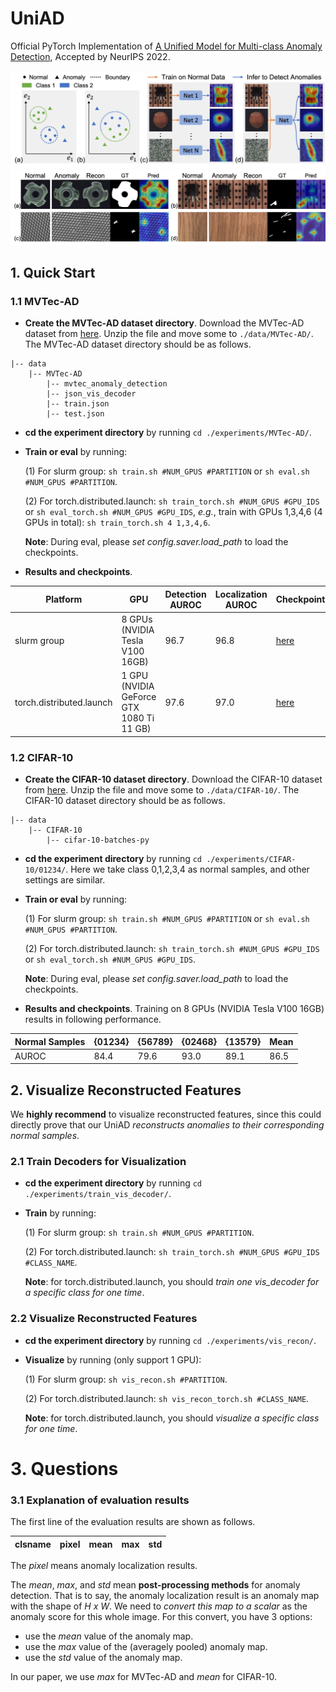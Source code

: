# UniAD
Official PyTorch Implementation of [A Unified Model for Multi-class Anomaly Detection](https://arxiv.org/abs/2206.03687), Accepted by NeurIPS 2022.

![Image text](docs/setting.jpg)
![Image text](docs/res_mvtec.jpg)

## 1. Quick Start

### 1.1 MVTec-AD

- **Create the MVTec-AD dataset directory**. Download the MVTec-AD dataset from [here](https://www.mvtec.com/company/research/datasets/mvtec-ad). Unzip the file and move some to `./data/MVTec-AD/`. The MVTec-AD dataset directory should be as follows. 

```
|-- data
    |-- MVTec-AD
        |-- mvtec_anomaly_detection
        |-- json_vis_decoder
        |-- train.json
        |-- test.json
```

- **cd the experiment directory** by running `cd ./experiments/MVTec-AD/`. 

- **Train or eval** by running: 

    (1) For slurm group:  `sh train.sh #NUM_GPUS #PARTITION` or `sh eval.sh #NUM_GPUS #PARTITION`.

    (2) For torch.distributed.launch:  `sh train_torch.sh #NUM_GPUS #GPU_IDS` or `sh eval_torch.sh #NUM_GPUS #GPU_IDS`, *e.g.*, train with GPUs 1,3,4,6 (4 GPUs in total): `sh train_torch.sh 4 1,3,4,6`.

    **Note**: During eval, please *set config.saver.load_path* to load the checkpoints. 

- **Results and checkpoints**. 

| Platform | GPU | Detection AUROC | Localization AUROC | Checkpoints | Note |
| ------ | ------ | ------ | ------ | ------ | ------ | 
| slurm group | 8 GPUs (NVIDIA Tesla V100 16GB)|  96.7 | 96.8 | [here](https://drive.google.com/file/d/1q03ysv_5VJATlDN-A-c9zvcTuyEeaQHG/view?usp=sharing) | ***A unified model for all categories*** |
| torch.distributed.launch | 1 GPU (NVIDIA GeForce GTX 1080 Ti 11 GB)|  97.6 | 97.0 | [here](https://drive.google.com/file/d/1v282ZlibC-b0H9sjLUlOSCFNzEv-TIuh/view?usp=sharing) | ***A unified model for all categories*** |


### 1.2 CIFAR-10

- **Create the CIFAR-10 dataset directory**. Download the CIFAR-10 dataset from [here](http://www.cs.toronto.edu/~kriz/cifar.html). Unzip the file and move some to `./data/CIFAR-10/`. The CIFAR-10 dataset directory should be as follows. 

```
|-- data
    |-- CIFAR-10
        |-- cifar-10-batches-py
```

- **cd the experiment directory** by running `cd ./experiments/CIFAR-10/01234/`. Here we take class 0,1,2,3,4 as normal samples, and other settings are similar.

- **Train or eval** by running: 

    (1) For slurm group:  `sh train.sh #NUM_GPUS #PARTITION` or `sh eval.sh #NUM_GPUS #PARTITION`.

    (2) For torch.distributed.launch:  `sh train_torch.sh #NUM_GPUS #GPU_IDS` or `sh eval_torch.sh #NUM_GPUS #GPU_IDS`.

    **Note**: During eval, please *set config.saver.load_path* to load the checkpoints. 

- **Results and checkpoints**. Training on 8 GPUs (NVIDIA Tesla V100 16GB) results in following performance.

| Normal Samples | {01234} | {56789} | {02468} | {13579} | Mean |
| ------ | ------ | ------ | ------ | ------ | ------ |
| AUROC | 84.4 | 79.6 | 93.0 | 89.1 | 86.5 |


## 2. Visualize Reconstructed Features

We **highly recommend** to visualize reconstructed features, since this could directly prove that our UniAD *reconstructs anomalies to their corresponding normal samples*. 

### 2.1 Train Decoders for Visualization

- **cd the experiment directory** by running `cd ./experiments/train_vis_decoder/`. 

- **Train** by running: 

    (1) For slurm group:  `sh train.sh #NUM_GPUS #PARTITION`.

    (2) For torch.distributed.launch: `sh train_torch.sh #NUM_GPUS #GPU_IDS #CLASS_NAME`.

    **Note**: for torch.distributed.launch, you should *train one vis_decoder for a specific class for one time*. 

### 2.2 Visualize Reconstructed Features

- **cd the experiment directory** by running `cd ./experiments/vis_recon/`. 

- **Visualize** by running (only support 1 GPU): 

    (1) For slurm group:  `sh vis_recon.sh #PARTITION`.

    (2) For torch.distributed.launch:  `sh vis_recon_torch.sh #CLASS_NAME`.

    **Note**: for torch.distributed.launch, you should *visualize a specific class for one time*. 

# 3. Questions

### 3.1 Explanation of evaluation results

The first line of the evaluation results are shown as follows. 

|  clsname   |   pixel  |   mean   |   max    |   std    |
|:----------:|:--------:|:--------:|:--------:|:--------:|

The *pixel* means anomaly localization results. 

The *mean*, *max*, and *std* mean **post-processing methods** for anomaly detection. That is to say, the anomaly localization result is an anomaly map with the shape of *H x W*. We need to *convert this map to a scalar* as the anomaly score for this whole image. For this convert, you have 3 options: 

- use the *mean* value of the anomaly map.
- use the *max* value of the (averagely pooled) anomaly map.
- use the *std* value of the anomaly map.

In our paper, we use *max* for MVTec-AD and *mean* for CIFAR-10. 
